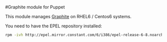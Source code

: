 #Graphite module for Puppet

This module manages [Graphite](https://graphite.es.net/) on RHEL6 / Centos6 systems.

You need to have the EPEL repository installed:

```bash
rpm -ivh http://epel.mirror.constant.com/6/i386/epel-release-6-8.noarch.rpm
```

